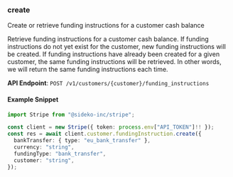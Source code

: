 
### create <a name="create"></a>
Create or retrieve funding instructions for a customer cash balance

<p>Retrieve funding instructions for a customer cash balance. If funding instructions do not yet exist for the customer, new
funding instructions will be created. If funding instructions have already been created for a given customer, the same
funding instructions will be retrieved. In other words, we will return the same funding instructions each time.</p>

**API Endpoint**: `POST /v1/customers/{customer}/funding_instructions`

#### Example Snippet

```typescript
import Stripe from "@sideko-inc/stripe";

const client = new Stripe({ token: process.env["API_TOKEN"]!! });
const res = await client.customer.fundingInstruction.create({
  bankTransfer: { type: "eu_bank_transfer" },
  currency: "string",
  fundingType: "bank_transfer",
  customer: "string",
});
```
